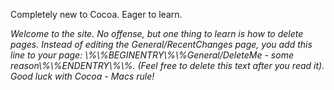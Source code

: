 Completely new to Cocoa.  Eager to learn.

*Welcome to the site. No offense, but one thing to learn is how to delete pages. Instead of editing the General/RecentChanges page, you add this line to your page: \\%\\%BEGINENTRY\\%\\%General/DeleteMe - some reason\\%\\%ENDENTRY\\%\\%. (Feel free to delete this text after you read it). Good luck with Cocoa - Macs rule!*